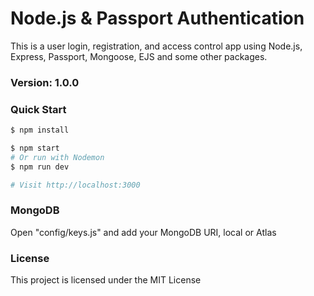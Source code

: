 # Node.js & Passport Authentication

This is a user login, registration, and access control app using Node.js, Express, Passport, Mongoose, EJS and some other packages.

### Version: 1.0.0

### Quick Start

```sh
$ npm install
```

```sh
$ npm start
# Or run with Nodemon
$ npm run dev

# Visit http://localhost:3000
```

### MongoDB

Open "config/keys.js" and add your MongoDB URI, local or Atlas

### License

This project is licensed under the MIT License
